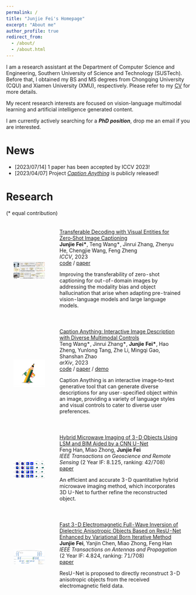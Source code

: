 ```yaml
---
permalink: /
title: "Junjie Fei's Homepage"
excerpt: "About me"
author_profile: true
redirect_from: 
  - /about/
  - /about.html
---
```


I am a research assistant at the Department of Computer Science and Engineering, Southern University of Science and Technology (SUSTech). Before that, I obtained my BS and MS degrees from Chongqing University (CQU) and Xiamen University (XMU), respectively. Please refer to my [CV](https://feielysia.github.io/images/CV.pdf) for more details.

My recent research interests are focused on vision-language multimodal learning and artificial intelligence generated content.

I am currently actively searching for a ***PhD position***, drop me an email if you are interested.

News
======
* [2023/07/14] 1 paper has been accepted by ICCV 2023!
* [2023/04/07] Project [*Caption Anything*](https://github.com/ttengwang/Caption-Anything) is publicly released!

Research
======
(* equal contribution)

<table style="width:100%;max-width:800px;border:0px;border-spacing:0px;border-collapse:separate;margin-right:auto;margin-left:auto"><tbody>

  <tr onmouseout="iadsurvey_stop()" onmouseover="iadsurvey_start()">
    <td style="padding:20px;width:25%;vertical-align:middle;border:0px;border-spacing:0px;border-collapse:separate">
        <div class="one">
          <img src='images/ViECap.jpg' width="400">
        </div>
    </td>
    <td style="padding:20px;width:75%;vertical-align:middle;border:0px;border-spacing:0px;border-collapse:separate">
        <a href="https://openaccess.thecvf.com/content/ICCV2023/html/Fei_Transferable_Decoding_with_Visual_Entities_for_Zero-Shot_Image_Captioning_ICCV_2023_paper.html">
          <papertitle>Transferable Decoding with Visual Entities for Zero‑Shot Image Captioning</papertitle>
        </a>
        <br>
        <strong>Junjie Fei*</strong>, Teng Wang*, Jinrui Zhang, Zhenyu He, Chengjie Wang, Feng Zheng
        <br>
        <em>ICCV</em>, 2023
        <br>
        <a href="https://github.com/FeiElysia/ViECap">code</a>
        /
        <a href="https://openaccess.thecvf.com/content/ICCV2023/papers/Fei_Transferable_Decoding_with_Visual_Entities_for_Zero-Shot_Image_Captioning_ICCV_2023_paper.pdf">paper</a>
        <p></p>
        <p>
        Improving the transferability of zero-shot captioning for out-of-domain images by addressing the modality bias and object hallucination that arise when adapting pre-trained vision-language models and large language models.
        </p>
    </td>
  </tr>

  <tr onmouseout="iadsurvey_stop()" onmouseover="iadsurvey_start()">
    <td style="padding:20px;width:25%;vertical-align:middle;border:0px;border-spacing:0px;border-collapse:separate">
        <div class="one">
          <img src='images/CAT.jpg' width="400">
        </div>
    </td>
    <td style="padding:20px;width:75%;vertical-align:middle;border:0px;border-spacing:0px;border-collapse:separate">
        <a href="https://arxiv.org/abs/2305.02677">
          <papertitle>Caption Anything: Interactive Image Description with Diverse Multimodal Controls</papertitle>
        </a>
        <br>
        Teng Wang*, Jinrui Zhang*, <strong>Junjie Fei*</strong>, Hao Zheng, Yunlong Tang, Zhe Li, Mingqi Gao, Shanshan Zhao
        <br>
        <em>arXiv</em>, 2023
        <br>
        <a href="https://github.com/ttengwang/Caption-Anything">code</a>
        /
        <a href="https://arxiv.org/pdf/2305.02677.pdf">paper</a>
        /
        <a href="https://huggingface.co/spaces/TencentARC/Caption-Anything">demo</a>
        <p></p>
        <p>
        Caption Anything is an interactive image‑to‑text generative tool that can generate diverse descriptions for any user-specified object within an image, providing a variety of language styles and visual controls to cater to diverse user preferences.
        </p>
    </td>
  </tr>

  <tr onmouseout="iadsurvey_stop()" onmouseover="iadsurvey_start()">
    <td style="padding:20px;width:25%;vertical-align:middle;border:0px;border-spacing:0px;border-collapse:separate">
        <div class="one">
          <img src='images/U_Net.jpg' width="400">
        </div>
    </td>
    <td style="padding:20px;width:75%;vertical-align:middle;border:0px;border-spacing:0px;border-collapse:separate">
        <a href="https://ieeexplore.ieee.org/document/9896914">
          <papertitle>Hybrid Microwave Imaging of 3-D Objects Using LSM and BIM Aided by a CNN U-Net</papertitle>
        </a>
        <br>
        Feng Han, Miao Zhong, <strong>Junjie Fei</strong>
        <br>
        <em>IEEE Transactions on Geoscience and Remote Sensing</em> (2 Year IF: 8.125, ranking: 42/708)
        <br>
        <a href="https://ieeexplore.ieee.org/document/9896914">paper</a>
        <p></p>
        <p>
        An efficient and accurate 3-D quantitative hybrid microwave imaging method, which incorporates 3D U-Net to further refine the reconstructed object.
        </p>
    </td>
  </tr>

  <tr onmouseout="iadsurvey_stop()" onmouseover="iadsurvey_start()">
    <td style="padding:20px;width:25%;vertical-align:middle;border:0px;border-spacing:0px;border-collapse:separate">
        <div class="one">
          <img src='images/ResU_Net.jpg' width="400">
        </div>
    </td>
    <td style="padding:20px;width:75%;vertical-align:middle;border:0px;border-spacing:0px;border-collapse:separate">
        <a href="https://ieeexplore.ieee.org/document/9670652">
          <papertitle>Fast 3-D Electromagnetic Full-Wave Inversion of Dielectric Anisotropic Objects Based on ResU-Net Enhanced by Variational Born Iterative Method</papertitle>
        </a>
        <br>
        <strong>Junjie Fei</strong>, Yanjin Chen, Miao Zhong, Feng Han
        <br>
        <em>IEEE Transactions on Antennas and Propagation</em> (2 Year IF: 4.824, ranking: 71/708)
        <br>
        <a href="https://ieeexplore.ieee.org/document/9670652">paper</a>
        <p></p>
        <p>
        ResU-Net is proposed to directly reconstruct 3-D anisotropic objects from the received electromagnetic field data.
        </p>
    </td>
  </tr>

</tbody></table>

<!-- Getting started

Site-wide configuration
------
The main configuration file for the site is in the base directory in [_config.yml](https://github.com/academicpages/academicpages.github.io/blob/master/_config.yml), which defines the content in the sidebars and other site-wide features. You will need to replace the default variables with ones about yourself and your site's github repository. The configuration file for the top menu is in [_data/navigation.yml](https://github.com/academicpages/academicpages.github.io/blob/master/_data/navigation.yml). For example, if you don't have a portfolio or blog posts, you can remove those items from that navigation.yml file to remove them from the header. 

Create content & metadata
------
For site content, there is one markdown file for each type of content, which are stored in directories like _publications, _talks, _posts, _teaching, or _pages. For example, each talk is a markdown file in the [_talks directory](https://github.com/academicpages/academicpages.github.io/tree/master/_talks). At the top of each markdown file is structured data in YAML about the talk, which the theme will parse to do lots of cool stuff. The same structured data about a talk is used to generate the list of talks on the [Talks page](https://academicpages.github.io/talks), each [individual page](https://academicpages.github.io/talks/2012-03-01-talk-1) for specific talks, the talks section for the [CV page](https://academicpages.github.io/cv), and the [map of places you've given a talk](https://academicpages.github.io/talkmap.html) (if you run this [python file](https://github.com/academicpages/academicpages.github.io/blob/master/talkmap.py) or [Jupyter notebook](https://github.com/academicpages/academicpages.github.io/blob/master/talkmap.ipynb), which creates the HTML for the map based on the contents of the _talks directory).

**Markdown generator**

I have also created [a set of Jupyter notebooks](https://github.com/academicpages/academicpages.github.io/tree/master/markdown_generator
) that converts a CSV containing structured data about talks or presentations into individual markdown files that will be properly formatted for the academicpages template. The sample CSVs in that directory are the ones I used to create my own personal website at stuartgeiger.com. My usual workflow is that I keep a spreadsheet of my publications and talks, then run the code in these notebooks to generate the markdown files, then commit and push them to the GitHub repository.

How to edit your site's GitHub repository
------
Many people use a git client to create files on their local computer and then push them to GitHub's servers. If you are not familiar with git, you can directly edit these configuration and markdown files directly in the github.com interface. Navigate to a file (like [this one](https://github.com/academicpages/academicpages.github.io/blob/master/_talks/2012-03-01-talk-1.md) and click the pencil icon in the top right of the content preview (to the right of the "Raw | Blame | History" buttons). You can delete a file by clicking the trashcan icon to the right of the pencil icon. You can also create new files or upload files by navigating to a directory and clicking the "Create new file" or "Upload files" buttons. 

Example: editing a markdown file for a talk
![Editing a markdown file for a talk](/images/editing-talk.png)

For more info
------
More info about configuring academicpages can be found in [the guide](https://academicpages.github.io/markdown/). The [guides for the Minimal Mistakes theme](https://mmistakes.github.io/minimal-mistakes/docs/configuration/) (which this theme was forked from) might also be helpful. -->
